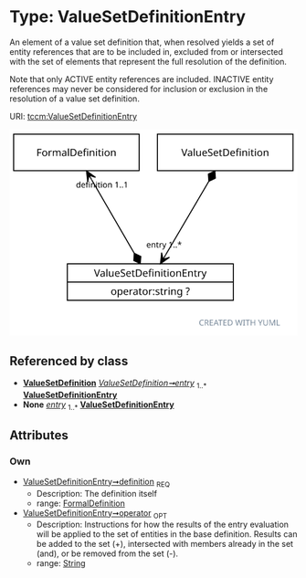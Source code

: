 
# Type: ValueSetDefinitionEntry


An element of a value set definition that, when resolved yields a set of entity references that are to be included
in, excluded from or intersected with the set of elements that represent the full resolution of the definition.

Note that only ACTIVE entity references are included. INACTIVE entity references may never be considered for
inclusion or exclusion in the resolution of a value set definition.

URI: [tccm:ValueSetDefinitionEntry](https://hotecosystem.org/tccm/ValueSetDefinitionEntry)


![img](images/ValueSetDefinitionEntry.svg)

## Referenced by class

 *  **[ValueSetDefinition](ValueSetDefinition.md)** *[ValueSetDefinition➞entry](ValueSetDefinition_entry.md)*  <sub>1..*</sub>  **[ValueSetDefinitionEntry](ValueSetDefinitionEntry.md)**
 *  **None** *[entry](entry.md)*  <sub>1..*</sub>  **[ValueSetDefinitionEntry](ValueSetDefinitionEntry.md)**

## Attributes


### Own

 * [ValueSetDefinitionEntry➞definition](ValueSetDefinitionEntry_definition.md)  <sub>REQ</sub>
    * Description: The definition itself
    * range: [FormalDefinition](FormalDefinition.md)
 * [ValueSetDefinitionEntry➞operator](ValueSetDefinitionEntry_operator.md)  <sub>OPT</sub>
    * Description: Instructions for how the results of the entry evaluation will be applied to the set of entities in the base
definition. Results can be added to the set (+), intersected with members already in the set (and),
or be removed from the set (-).
    * range: [String](types/String.md)
